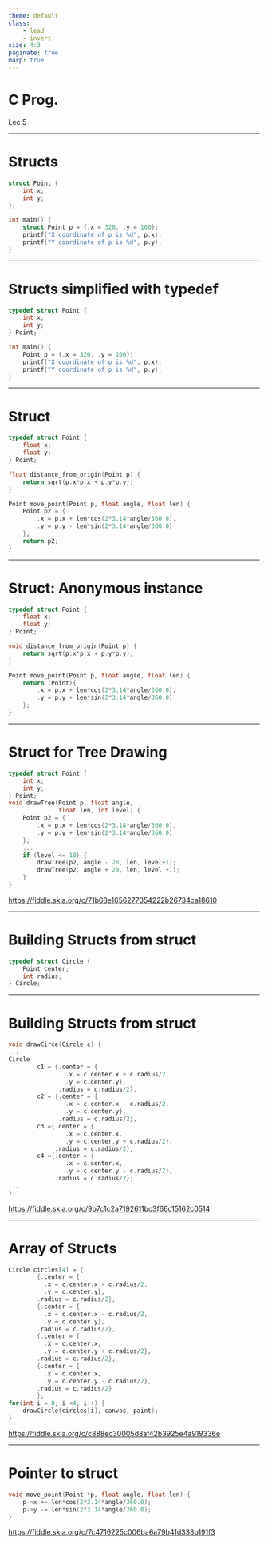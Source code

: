 ```yaml
---
theme: default
class: 
    - lead
    - invert
size: 4:3
paginate: true
marp: true
---
```


# C Prog.
Lec 5

---
# Structs
```c
struct Point {
    int x;
    int y;
};

int main() {
    struct Point p = {.x = 320, .y = 100};
    printf("X coordinate of p is %d", p.x);
    printf("Y coordinate of p is %d", p.y);
}

```
---

# Structs simplified with typedef
```c
typedef struct Point {
    int x;
    int y;
} Point;

int main() {
    Point p = {.x = 320, .y = 100};
    printf("X coordinate of p is %d", p.x);
    printf("Y coordinate of p is %d", p.y);
}

```
---
# Struct
```c
typedef struct Point {
    float x;
    float y;
} Point;

float distance_from_origin(Point p) {
    return sqrt(p.x*p.x + p.y*p.y); 
}

Point move_point(Point p, float angle, float len) {
    Point p2 = { 
        .x = p.x + len*cos(2*3.14*angle/360.0), 
        .y = p.y - len*sin(2*3.14*angle/360.0) 
    };
    return p2;
}
```
---
# Struct: Anonymous instance
```c
typedef struct Point {
    float x;
    float y;
} Point;

void distance_from_origin(Point p) {
    return sqrt(p.x*p.x + p.y*p.y); 
}

Point move_point(Point p, float angle, float len) {
    return (Point){ 
        .x = p.x + len*cos(2*3.14*angle/360.0), 
        .y = p.y + len*sin(2*3.14*angle/360.0) 
    };
}
```

---

# Struct for Tree Drawing
```c
typedef struct Point {
    int x;
    int y;
} Point;
void drawTree(Point p, float angle, 
              float len, int level) {
    Point p2 = { 
        .x = p.x + len*cos(2*3.14*angle/360.0), 
        .y = p.y + len*sin(2*3.14*angle/360.0) 
    };
    ...
    if (level <= 10) {
        drawTree(p2, angle - 20, len, level+1);
        drawTree(p2, angle + 20, len, level +1);    
    } 
}
```
https://fiddle.skia.org/c/71b68e1656277054222b26734ca18610

---
# Building Structs from struct
```c
typedef struct Circle {
    Point center;
    int radius;
} Circle;

```
---
# Building Structs from struct
```c
void drawCirce(Circle c) {
...
Circle
       	c1 = {.center = {
          		.x = c.center.x + c.radius/2, 
                .y = c.center.y}, 
              .radius = c.radius/2},
        c2 = {.center = {
          		.x = c.center.x - c.radius/2, 
          		.y = c.center.y}, 
              .radius = c.radius/2}, 
        c3 ={.center = {
          		.x = c.center.x, 
          		.y = c.center.y + c.radius/2}, 
             .radius = c.radius/2},
        c4 ={.center = {
          		.x = c.center.x, 
          		.y = c.center.y - c.radius/2}, 
             .radius = c.radius/2};
...
}
```
https://fiddle.skia.org/c/9b7c1c2a7192611bc3f66c15162c0514

---
# Array of Structs
```c
Circle circles[4] = {
       	{.center = {
          .x = c.center.x + c.radius/2, 
          .y = c.center.y}, 
        .radius = c.radius/2},
        {.center = {
          .x = c.center.x - c.radius/2, 
          .y = c.center.y}, 
        .radius = c.radius/2}, 
        {.center = {
          .x = c.center.x, 
          .y = c.center.y + c.radius/2}, 
        .radius = c.radius/2},
        {.center = {
          .x = c.center.x, 
          .y = c.center.y - c.radius/2}, 
        .radius = c.radius/2}
        };
for(int i = 0; i <4; i++) {
    drawCircle(circles[i], canvas, paint);
}
```
https://fiddle.skia.org/c/c888ec30005d8af42b3925e4a919336e

---

# Pointer to struct
```c
void move_point(Point *p, float angle, float len) {
    p->x += len*cos(2*3.14*angle/360.0); 
    p->y -= len*sin(2*3.14*angle/360.0);
}
```
https://fiddle.skia.org/c/7c4716225c006ba6a79b41d333b191f3


